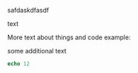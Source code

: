 safdaskdfasdf

text

More text about things and code example:

some additional text

```nim
echo 12
```
